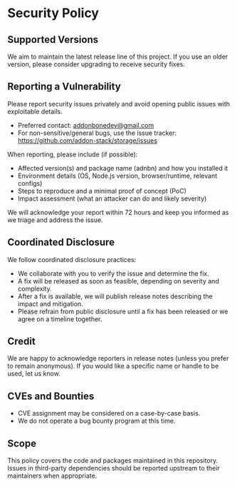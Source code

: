 # Security Policy

## Supported Versions

We aim to maintain the latest release line of this project. If you use an older version, please consider upgrading to receive security fixes.

## Reporting a Vulnerability

Please report security issues privately and avoid opening public issues with exploitable details.

- Preferred contact: addonbonedev@gmail.com
- For non-sensitive/general bugs, use the issue tracker: https://github.com/addon-stack/storage/issues

When reporting, please include (if possible):

- Affected version(s) and package name (adnbn) and how you installed it
- Environment details (OS, Node.js version, browser/runtime, relevant configs)
- Steps to reproduce and a minimal proof of concept (PoC)
- Impact assessment (what an attacker can do and likely severity)

We will acknowledge your report within 72 hours and keep you informed as we triage and address the issue.

## Coordinated Disclosure

We follow coordinated disclosure practices:

- We collaborate with you to verify the issue and determine the fix.
- A fix will be released as soon as feasible, depending on severity and complexity.
- After a fix is available, we will publish release notes describing the impact and mitigation.
- Please refrain from public disclosure until a fix has been released or we agree on a timeline together.

## Credit

We are happy to acknowledge reporters in release notes (unless you prefer to remain anonymous). If you would like a specific name or handle to be used, let us know.

## CVEs and Bounties

- CVE assignment may be considered on a case-by-case basis.
- We do not operate a bug bounty program at this time.

## Scope

This policy covers the code and packages maintained in this repository. Issues in third-party dependencies should be reported upstream to their maintainers when appropriate.
